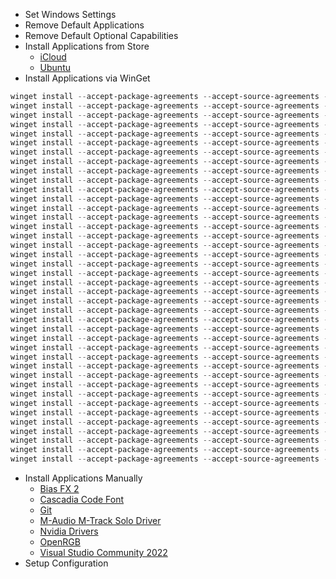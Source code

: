 - Set Windows Settings
- Remove Default Applications
- Remove Default Optional Capabilities
- Install Applications from Store
  - [iCloud](https://www.microsoft.com/store/productId/9PKTQ5699M62)
  - [Ubuntu](https://www.microsoft.com/store/productId/9PDXGNCFSCZV)
- Install Applications via WinGet

```powershell
winget install --accept-package-agreements --accept-source-agreements --exact --id "7zip.7zip"
winget install --accept-package-agreements --accept-source-agreements --exact --id "ahmetb.kubectx"
winget install --accept-package-agreements --accept-source-agreements --exact --id "ahmetb.kubens"
winget install --accept-package-agreements --accept-source-agreements --exact --id "Amazon.AWSCLI"
winget install --accept-package-agreements --accept-source-agreements --exact --id "Anysphere.Cursor"
winget install --accept-package-agreements --accept-source-agreements --exact --id "Derailed.k9s"
winget install --accept-package-agreements --accept-source-agreements --exact --id "Docker.DockerDesktop"
winget install --accept-package-agreements --accept-source-agreements --exact --id "GitHub.GitHubDesktop"
winget install --accept-package-agreements --accept-source-agreements --exact --id "GoLang.Go"
winget install --accept-package-agreements --accept-source-agreements --exact --id "Hashicorp.Terraform"
winget install --accept-package-agreements --accept-source-agreements --exact --id "Helm.Helm"
winget install --accept-package-agreements --accept-source-agreements --exact --id "jqlang.jq"
winget install --accept-package-agreements --accept-source-agreements --exact --id "Kubernetes.kind"
winget install --accept-package-agreements --accept-source-agreements --exact --id "Kubernetes.kubectl"
winget install --accept-package-agreements --accept-source-agreements --exact --id "Kubernetes.kustomize"
winget install --accept-package-agreements --accept-source-agreements --exact --id "Logitech.LogiTune"
winget install --accept-package-agreements --accept-source-agreements --exact --id "Microsoft.Azure.AZCopy.10"
winget install --accept-package-agreements --accept-source-agreements --exact --id "Microsoft.AzureCLI"
winget install --accept-package-agreements --accept-source-agreements --exact --id "Microsoft.AzureDataStudio"
winget install --accept-package-agreements --accept-source-agreements --exact --id "Microsoft.AzureStorageExplorer"
winget install --accept-package-agreements --accept-source-agreements --exact --id "Microsoft.Bicep"
winget install --accept-package-agreements --accept-source-agreements --exact --id "Microsoft.DotNet.SDK.8"
winget install --accept-package-agreements --accept-source-agreements --exact --id "Microsoft.NuGet"
winget install --accept-package-agreements --accept-source-agreements --exact --id "Microsoft.PowerShell"
winget install --accept-package-agreements --accept-source-agreements --exact --id "Microsoft.PowerToys"
winget install --accept-package-agreements --accept-source-agreements --exact --id "Microsoft.SQLServerManagementStudio"
winget install --accept-package-agreements --accept-source-agreements --exact --id "Microsoft.VCRedist.2012.x64"
winget install --accept-package-agreements --accept-source-agreements --exact --id "Microsoft.VCRedist.2012.x86"
winget install --accept-package-agreements --accept-source-agreements --exact --id "Microsoft.VCRedist.2013.x64"
winget install --accept-package-agreements --accept-source-agreements --exact --id "Microsoft.VCRedist.2013.x86"
winget install --accept-package-agreements --accept-source-agreements --exact --id "Microsoft.VCRedist.2015+.x64"
winget install --accept-package-agreements --accept-source-agreements --exact --id "Microsoft.VCRedist.2015+.x86"
winget install --accept-package-agreements --accept-source-agreements --exact --id "Microsoft.VisualStudioCode"
winget install --accept-package-agreements --accept-source-agreements --exact --id "OpenJS.NodeJS"
winget install --accept-package-agreements --accept-source-agreements --exact --id "Python.Python.3.13"
winget install --accept-package-agreements --accept-source-agreements --exact --id "qBittorrent.qBittorrent"
winget install --accept-package-agreements --accept-source-agreements --exact --id "Spotify.Spotify"
winget install --accept-package-agreements --accept-source-agreements --exact --id "Starship.Starship"
winget install --accept-package-agreements --accept-source-agreements --exact --id "VideoLAN.VLC"
winget install --accept-package-agreements --accept-source-agreements --exact --id "WinMerge.WinMerge"
```

- Install Applications Manually
  - [Bias FX 2](https://member.positivegrid.com/license)
  - [Cascadia Code Font](https://github.com/microsoft/cascadia-code/releases)
  - [Git](https://git-scm.com/)
  - [M-Audio M-Track Solo Driver](https://m-audio.com/support/download/drivers/m-track-solo-and-duo-windows-driver-v1.0.3)
  - [Nvidia Drivers](https://www.nvidia.com/en-us/drivers/)
  - [OpenRGB](https://openrgb.org/)
  - [Visual Studio Community 2022](https://visualstudio.microsoft.com/vs/community/)
- Setup Configuration
